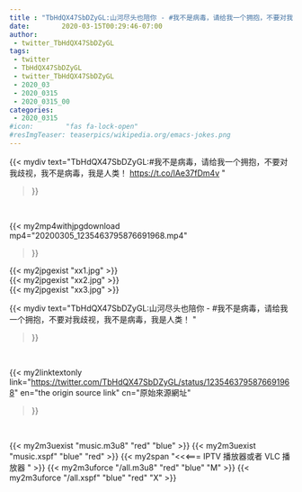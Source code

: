 ```yaml
---
title : "TbHdQX47SbDZyGL:山河尽头也陪你 - #我不是病毒，请给我一个拥抱，不要对我歧视，我不是病毒，我是人类！ "
date:        2020-03-15T00:29:46-07:00
author:
 - twitter_TbHdQX47SbDZyGL
tags:
 - twitter
 - TbHdQX47SbDZyGL
 - twitter_TbHdQX47SbDZyGL
 - 2020_03
 - 2020_0315
 - 2020_0315_00
categories:
 - 2020_0315
#icon:        "fas fa-lock-open"
#resImgTeaser: teaserpics/wikipedia.org/emacs-jokes.png
---
```


{{< mydiv text="TbHdQX47SbDZyGL:#我不是病毒，请给我一个拥抱，不要对我歧视，我不是病毒，我是人类！ https://t.co/lAe37fDm4v "
>}}
<br>


{{< my2mp4withjpgdownload mp4="20200305_1235463795876691968.mp4"
>}}

{{< my2jpgexist "xx1.jpg" >}}<br>
{{< my2jpgexist "xx2.jpg" >}}<br>
{{< my2jpgexist "xx3.jpg" >}}<br>



{{< mydiv text="TbHdQX47SbDZyGL:山河尽头也陪你 - #我不是病毒，请给我一个拥抱，不要对我歧视，我不是病毒，我是人类！ "
>}}
<br>

{{< my2linktextonly link="https://twitter.com/TbHdQX47SbDZyGL/status/1235463795876691968"
en="the origin source link" cn="原始來源網址"
>}}


<br>

{{< my2m3uexist "music.m3u8" "red"  "blue" >}} {{< my2m3uexist "music.xspf" "blue" "red"  >}} {{< my2span "<<<=== IPTV 播放器或者 VLC 播放器 " >}} {{< my2m3uforce "/all.m3u8" "red"  "blue" "M" >}} {{< my2m3uforce "/all.xspf" "blue" "red"  "X" >}} 
